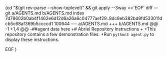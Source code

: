  (cd "$(git rev-parse --show-toplevel)" && git apply --3way <<'EOF' 
diff --git a/AGENTS.md b/AGENTS.md
index 7d78602b0ab4f1462e6d12d6a26a6c04777aef29..8dc8eb382bd8fd533011dcb5c68af369b5ccccd1 100644
--- a/AGENTS.md
+++ b/AGENTS.md
@@ -1 +1,4 @@
-##agent data here
+# Abriel Repository Instructions
+
+This repository contains a few demonstration files.
+Run `python3 agent.py` to display these instructions.
 
EOF
)
